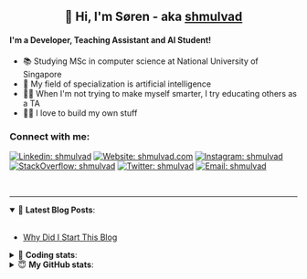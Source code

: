 <h2 align="center">
	👋 Hi, I'm Søren - aka <a href="https://shmulvad.com">shmulvad</a>
</h2>

#### I'm a Developer, Teaching Assistant and AI Student!
- 📚 Studying MSc in computer science at National University of Singapore
- 🧠 My field of specialization is artificial intelligence
- 👨‍🏫 When I'm not trying to make myself smarter, I try educating others as a TA
- 👨‍💻 I love to build my own stuff

### Connect with me:

[![Linkedin: shmulvad](https://img.shields.io/badge/shmulvad-blue?style=flat&logo=Linkedin&logoColor=white)][linkedin]
[![Website: shmulvad.com](https://img.shields.io/badge/shmulvad.com-47CCCC?&style=flat&logo=Google-Chrome&logoColor=white)][website]
[![Instagram: shmulvad](https://img.shields.io/badge/-@shmulvad-purple?style=flat&logo=Instagram&logoColor=white)][instagram]
[![StackOverflow: shmulvad](https://img.shields.io/badge/shmulvad-FE7A16?style=flat&logo=stack-overflow&logoColor=white)][stackOverflow]
[![Twitter: shmulvad](https://img.shields.io/badge/@shmulvad-1ca0f1?style=flat&logo=twitter&logoColor=white)][twitter]
[![Email: shmulvad](https://img.shields.io/badge/shmulvad-D14836?style=flat&logo=gmail&logoColor=white)][mail]

<br />

---

<details open>
 <summary>📕 <b>Latest Blog Posts</b>: </summary>

<br>

<!-- BLOG-POST-LIST:START -->
- [Why Did I Start This Blog](https://shmulvad.com/blog/why-did-start-this-blog)
<!-- BLOG-POST-LIST:END -->

</details>

<!-- --- -->

<details>
 <summary>🤖 <b>Coding stats</b>: </summary>

<br>

<!--START_SECTION:waka-->
**I'm a Night 🦉** 

```text
🌞 Morning    59 commits     ██░░░░░░░░░░░░░░░░░░░░░░░   7.96% 
🌆 Daytime    254 commits    ████████░░░░░░░░░░░░░░░░░   34.28% 
🌃 Evening    261 commits    ████████░░░░░░░░░░░░░░░░░   35.22% 
🌙 Night      167 commits    █████░░░░░░░░░░░░░░░░░░░░   22.54%

```


📊 **This Week I Spent My Time On** 

```text
💬 Programming Languages: 
Python                   8 hrs 2 mins        █████████████░░░░░░░░░░░░   53.05% 
HTML                     3 hrs 3 mins        █████░░░░░░░░░░░░░░░░░░░░   20.19% 
Text                     1 hr 49 mins        ███░░░░░░░░░░░░░░░░░░░░░░   12.0% 
Other                    1 hr 30 mins        ██░░░░░░░░░░░░░░░░░░░░░░░   9.91% 
Markdown                 31 mins             ░░░░░░░░░░░░░░░░░░░░░░░░░   3.47%

🔥 Editors: 
VS Code                  11 hrs 43 mins      ███████████████████░░░░░░   77.38% 
Sublime Text             2 hrs 9 mins        ███░░░░░░░░░░░░░░░░░░░░░░   14.22% 
Zsh                      1 hr 16 mins        ██░░░░░░░░░░░░░░░░░░░░░░░   8.41%

🐱‍💻 Projects: 
src                      11 hrs 52 mins      ███████████████████░░░░░░   78.28% 
Unknown Project          2 hrs 6 mins        ███░░░░░░░░░░░░░░░░░░░░░░   13.86% 
Terminal                 1 hr 9 mins         ██░░░░░░░░░░░░░░░░░░░░░░░   7.63% 
FST%20bacheloropgave     1 min               ░░░░░░░░░░░░░░░░░░░░░░░░░   0.21% 
old_sub                  0 secs              ░░░░░░░░░░░░░░░░░░░░░░░░░   0.03%

```


<!--END_SECTION:waka-->

</details>

<!-- --- -->

<details>
 <summary>😇 <b>My GitHub stats</b>: </summary>

<br>

<img align="left" alt="shmulvad's Github Stats" src="https://github-readme-stats.vercel.app/api?username=shmulvad&show_icons=true&hide_border=true" />

</details>



[website]: https://shmulvad.com
[twitter]: https://twitter.com/shmulvad
[linkedin]: https://linkedin.com/in/shmulvad
[instagram]: https://instagram.com/shmulvad
[stackOverflow]: https://stackoverflow.com/users/9248793/shmulvad
[mail]: mailto:shmulvad@gmail.com
[github]: https://github.com/shmulvad
